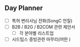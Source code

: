 ## Day Planner
- [ ] 특허 변리사님 전화(SongC 언질)
- [ ] B2B / B2G / B2COM 관련 제안서
	- [ ] 각 분야별 리스트업
- [ ] 시드팁스 증빙관련 마무리(어떤 )